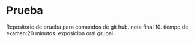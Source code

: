 # Prueba
Repositorio de prueba para comandos de git hub.
nota final 10.
tiempo de examen:20 minutos.
exposicion oral grupal.